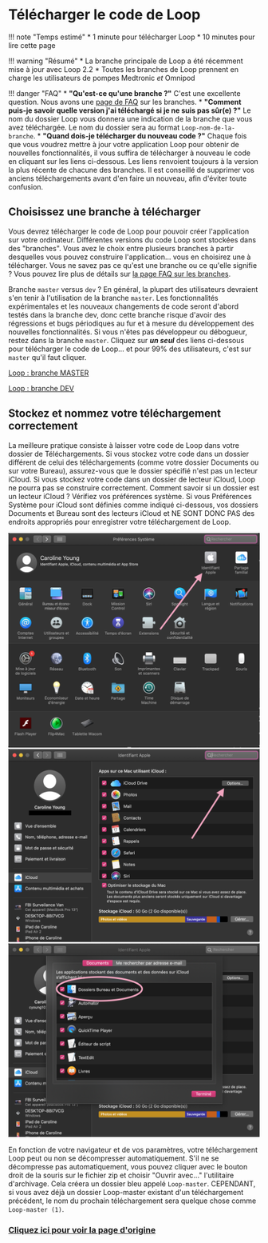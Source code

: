 #  Télécharger le code de Loop 
!!! note "Temps estimé" 
    * 1 minute pour télécharger Loop 
    * 10 minutes pour lire cette page 
 
!!! warning "Résumé" 
    * La branche principale de Loop a été récemment mise à jour avec Loop 2.2 
    * Toutes les branches de Loop prennent en charge les utilisateurs de pompes Medtronic *et* Omnipod 
 
!!! danger "FAQ" 
    * **"Qu'est-ce qu'une branche ?"** C'est une excellente question. Nous avons une [page de FAQ](https://loopkit.github.io/loopdocs/faqs/branch-faqs/) sur les branches. 
    * **"Comment puis-je savoir quelle version j'ai téléchargé si je ne suis pas sûr(e) ?"** Le nom du dossier Loop vous donnera une indication de la branche que vous avez téléchargée. Le nom du dossier sera au format `Loop-nom-de-la-branche`. 
    * **"Quand dois-je télécharger du nouveau code ?"** Chaque fois que vous voudrez mettre à jour votre application Loop pour obtenir de nouvelles fonctionnalités, il vous suffira de télécharger à nouveau le code en cliquant sur les liens ci-dessous. Les liens renvoient toujours à la version la plus récente de chacune des branches. Il est conseillé de supprimer vos anciens téléchargements avant d'en faire un nouveau, afin d'éviter toute confusion. 
 
## Choisissez une branche à télécharger 
Vous devrez télécharger le code de Loop pour pouvoir créer l'application sur votre ordinateur. Différentes versions du code Loop sont stockées dans des "branches". Vous avez le choix entre plusieurs branches à partir desquelles vous pouvez construire l'application... vous en choisirez une à télécharger. Vous ne savez pas ce qu'est une branche ou ce qu'elle signifie ? Vous pouvez lire plus de détails sur [la page FAQ sur les branches](https://loopkit.github.io/loopdocs/faqs/branch-faqs/). 
 
Branche `master` versus `dev` ? En général, la plupart des utilisateurs devraient s'en tenir à l'utilisation de la branche `master`. Les fonctionnalités expérimentales et les nouveaux changements de code seront d'abord testés dans la branche dev, donc cette branche risque d'avoir des régressions et bugs périodiques au fur et à mesure du développement des nouvelles fonctionnalités. Si vous n'êtes pas développeur ou débogueur, restez dans la branche `master`. Cliquez sur ***un seul*** des liens ci-dessous pour télécharger le code de Loop... et pour 99% des utilisateurs, c'est sur `master` qu'il faut cliquer. 
 
[Loop : branche MASTER](https://github.com/LoopKit/Loop/archive/master.zip) 

[Loop : branche DEV](https://github.com/LoopKit/Loop/archive/dev.zip) 
 
## Stockez et nommez votre téléchargement correctement 
La meilleure pratique consiste à laisser votre code de Loop dans votre dossier de Téléchargements. Si vous stockez votre code dans un dossier différent de celui des téléchargements (comme votre dossier Documents ou sur votre Bureau), assurez-vous que le dossier spécifié n'est pas un lecteur iCloud. Si vous stockez votre code dans un dossier de lecteur iCloud, Loop ne pourra pas se construire correctement. Comment savoir si un dossier est un lecteur iCloud ? Vérifiez vos préférences système. Si vous Préférences Système pour iCloud sont définies comme indiqué ci-dessous, vos dossiers Documents et Bureau sont des lecteurs iCloud et NE SONT DONC PAS des endroits appropriés pour enregistrer votre téléchargement de Loop.  
 
![preferences-systeme](img/preferences-systeme.png) 
![icloud-options](img/icloud-options.png) 
![bureau-et-documents](img/bureau-et-documents.png) 
 
En fonction de votre navigateur et de vos paramètres, votre téléchargement Loop peut ou non se décompresser automatiquement. S'il ne se décompresse pas automatiquement, vous pouvez cliquer avec le bouton droit de la souris sur le fichier zip et choisir "Ouvrir avec..." l'utilitaire d'archivage. Cela créera un dossier bleu appelé `Loop-master`. CEPENDANT, si vous avez déjà un dossier Loop-master existant d'un téléchargement précédent, le nom du prochain téléchargement sera quelque chose comme `Loop-master (1)`.  
 
### [Cliquez ici pour voir la page d'origine](https://loopkit.github.io/loopdocs/build/step13/) 
